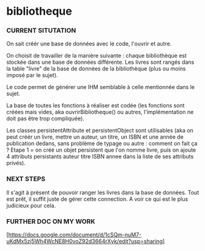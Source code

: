 # bibliotheque

### CURRENT SITUTATION
  
On sait créér une base de données avec le code, l'ouvrir et autre.
  
On choisit de travailler de la manière suivante : chaque bibliothèque est stockée dans une base de données différente. Les livres sont rangés dans la table "livre" de la base de données de la bibliothèque (plus ou moins imposé par le sujet).
  
Le code permet de générer une IHM semblable à celle mentionnée dans le sujet. 
  
La base de toutes les fonctions à réaliser est codée (les fonctions sont créées mais vides, aka ouvrirBibliotheque() ou autres, l'implémentation ne doit pas être trop compliquée).
  
Les classes persistentAttribute et persistentObject sont utilisables (aka on peut créér un livre, mettre un auteur, un titre, un ISBN et une année de publication dedans, sans problème de typage ou autre : comment on fait ça ? Etape 1 = on créé un objet persistent que l'on nomme livre, puis on ajoute 4 attributs persistants auteur titre ISBN annee dans la liste de ses attributs privés).
  
  
  
### NEXT STEPS
  
Il s'agit à présent de pouvoir ranger les livres dans la base de données. Tout est prêt, il suffit juste de gérer cette connection. A voir ce qui est le plus judicieux pour cela.
  
  
### FURTHER DOC ON MY WORK
  
[https://docs.google.com/document/d/1cSQm-nuM7-uKdMx5zj5Wh4WcNE8H0voZ92d3664rXyk/edit?usp=sharing]
